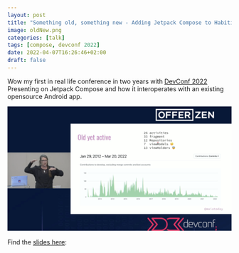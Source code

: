 ```yaml
---
layout: post
title: "Something old, something new - Adding Jetpack Compose to Habitica"
image: oldNew.png
categories: [talk]
tags: [compose, devconf 2022]
date: 2022-04-07T16:26:46+02:00
draft: false
---
```


Wow my first in real life conference in two years with [DevConf 2022](https://www.devconf.co.za/) Presenting on Jetpack Compose and how it interoperates with an existing opensource Android app. 

![presenting the Habitica rep](habiticaRepo.png)

Find the [slides here](Something%20old,%20Something%20new.pdf):
